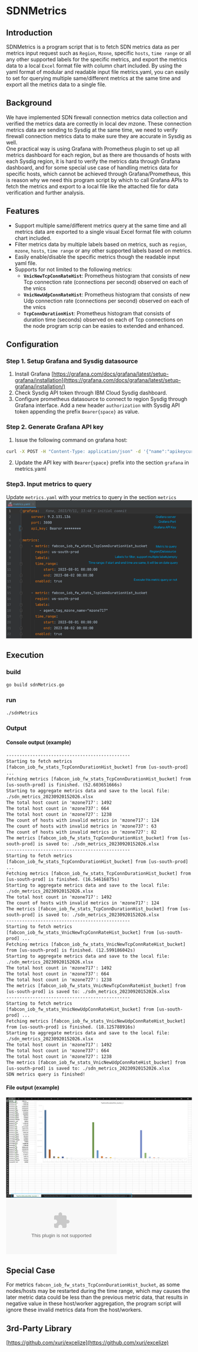 # SDNMetrics

## Introduction
SDNMetrics is a program script that is to fetch SDN metrics data as per metrics input request such as `Region`, `Mzone`, 
specific `hosts`, `time range` or all any other supported labels for the specific metrics, and export the metrics data to a local `Excel` format file 
with column chart included. By using the yaml format of modular and readable input file metrics.yaml, 
you can easily to set for querying multiple same/different metrics at the same time and export all the metrics data to a single file.

## Background
We have implemented SDN firewall connection metrics data collection and verified the metrics data are correctly in local dev mzone. 
These connection metrics data are sending to Sysdig at the same time, we need to verify firewall connection metrics data to make sure they are accurate in Sysdig as well.   
One practical way is using Grafana with Prometheus plugin to set up all metrics dashboard for each region, but as there are thousands of hosts with each Sysdig region, 
it is hard to verify the metrics data through Grafana dashboard, and for some special use case of handling metrics data for specific hosts, 
which cannot be achieved through Grafana/Prometheus, this is reason why we need this program script by which to call Grafana APIs 
to fetch the metrics and export to a local file like the attached file for data verification and further analysis.

## Features
- Support multiple same/different metrics query at the same time and all metrics data are exported to a single visual Excel format file with column chart included.
- Filter metrics data by multiple labels based on metrics, such as `region`, `mzone`, `hosts`, `time range` or any other supported labels based on metrics.
- Easily enable/disable the specific metrics though the readable input yaml file.
- Supports for not limited to the following metrics:
    - **`VnicNewTcpConnRateHist`**: 
Prometheus histogram that consists of new Tcp connection rate (connections per second) observed on each of the vnics 
    - **`VnicNewUdpConnRateHist`**:
Prometheus histogram that consists of new Udp connection rate (connections per second) observed on each of the vnics
    - **`TcpConnDurationHist`**:
Prometheus histogram that consists of duration time (seconds) observed on each of Tcp connections on the node
program scrip can be easies to extended and enhanced.


## Configuration
### Step 1. Setup Grafana and Sysdig datasource
1. Install Grafana [https://grafana.com/docs/grafana/latest/setup-grafana/installation](https://grafana.com/docs/grafana/latest/setup-grafana/installation/)
2. Check Sysdig API token through IBM Cloud Sysdig dashboard.
3. Configure prometheus datasource to connect to region Sysdig through Grafana interface. 
Add a new header `authorization` with Sysdig API token appending the prefix `Bearer{space}` as value.

### Step 2. Generate Grafana API key
1. Issue the following command on grafana host:
```bash
curl -X POST -H "Content-Type: application/json" -d '{"name":"apikeycurl", "role": "Admin"}' http://{user}:{password}@localhost:3000/api/auth/keys
```
2. Update the API key with `Bearer{space}` prefix into the section `grafana` in metrics.yaml

### Step3. Input metrics to query
Update `metrics.yaml` with your metrics to query in the section `metrics`
![metrics.png](files/metrics.png)

## Execution

### build
```bash
go build sdnMetrics.go
```
### run
```bash
./sdnMetrics
```

### Output 

#### Console output (example)
```
-----------------------------------------------
Starting to fetch metrics [fabcon_iob_fw_stats_TcpConnDurationHist_bucket] from [us-south-prod] ...
Fetching metrics [fabcon_iob_fw_stats_TcpConnDurationHist_bucket] from [us-south-prod] is finished. (52.603651666s)
Starting to aggregate metrics data and save to the local file: ./sdn_metrics_20230920152026.xlsx
The total host count in 'mzone717': 1492
The total host count in 'mzone737': 664
The total host count in 'mzone727': 1238
The count of hosts with invalid metrics in 'mzone717': 124
The count of hosts with invalid metrics in 'mzone737': 63
The count of hosts with invalid metrics in 'mzone727': 82
The metrics [fabcon_iob_fw_stats_TcpConnDurationHist_bucket] from [us-south-prod] is saved to: ./sdn_metrics_20230920152026.xlsx
-----------------------------------------------
Starting to fetch metrics [fabcon_iob_fw_stats_TcpConnDurationHist_bucket] from [us-south-prod] ...
Fetching metrics [fabcon_iob_fw_stats_TcpConnDurationHist_bucket] from [us-south-prod] is finished. (16.54616875s)
Starting to aggregate metrics data and save to the local file: ./sdn_metrics_20230920152026.xlsx
The total host count in 'mzone717': 1492
The count of hosts with invalid metrics in 'mzone717': 124
The metrics [fabcon_iob_fw_stats_TcpConnDurationHist_bucket] from [us-south-prod] is saved to: ./sdn_metrics_20230920152026.xlsx
-----------------------------------------------
Starting to fetch metrics [fabcon_iob_fw_stats_VnicNewTcpConnRateHist_bucket] from [us-south-prod] ...
Fetching metrics [fabcon_iob_fw_stats_VnicNewTcpConnRateHist_bucket] from [us-south-prod] is finished. (12.599186042s)
Starting to aggregate metrics data and save to the local file: ./sdn_metrics_20230920152026.xlsx
The total host count in 'mzone717': 1492
The total host count in 'mzone737': 664
The total host count in 'mzone727': 1238
The metrics [fabcon_iob_fw_stats_VnicNewTcpConnRateHist_bucket] from [us-south-prod] is saved to: ./sdn_metrics_20230920152026.xlsx
-----------------------------------------------
Starting to fetch metrics [fabcon_iob_fw_stats_VnicNewUdpConnRateHist_bucket] from [us-south-prod] ...
Fetching metrics [fabcon_iob_fw_stats_VnicNewUdpConnRateHist_bucket] from [us-south-prod] is finished. (18.125788916s)
Starting to aggregate metrics data and save to the local file: ./sdn_metrics_20230920152026.xlsx
The total host count in 'mzone717': 1492
The total host count in 'mzone737': 664
The total host count in 'mzone727': 1238
The metrics [fabcon_iob_fw_stats_VnicNewUdpConnRateHist_bucket] from [us-south-prod] is saved to: ./sdn_metrics_20230920152026.xlsx
SDN metrics query is finished!
```

#### File output (example)
![metrics_output.png](files/metrics_output.png)
![sdn_metrics.xlsx](files/sdn_metrics.xlsx)

## Special Case
For metrics `fabcon_iob_fw_stats_TcpConnDurationHist_bucket`, as some nodes/hosts may be restarted during the time range, 
which may causes the later metric data could be less than the previous metric data, 
that results in negative value in these host/worker aggregation, the program script will ignore these invalid metrics data from the host/workers.

## 3rd-Party Library
 [https://github.com/xuri/excelize](https://github.com/xuri/excelize)